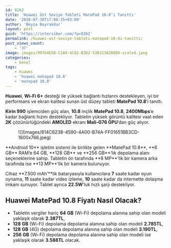 ```yaml
---
id: 9262
title: 'Huawei Üst Seviye Tableti MatePad 10.8’i Tanıttı'
date: '2020-07-30T17:08:35+03:00'
author: 'Beyza Bayrakdar'
layout: post
guid: 'https://intersiber.com/?p=9262'
permalink: /huawei-ust-seviye-tableti-matepad-10-8i-tanitti/
post_views_count:
    - '37'
image: images/99764E58-C1A9-4C82-B3D2-538313A208D9-scaled.jpeg
categories:
    - Genel
tags:
    - huawei
    - 'huawei matepad 10.8'
    - 'matepad 10.8'
---
```


**Huawei**, **Wi-Fi 6+** desteği ile yüksek bağlantı hızlarını destekleyen, iyi bir performans ve ekran kalitesi sunan üst düzey tableti **MatePad 10.8**’i tanıttı.

**Kirin 990** işlemciden güç alan, **10.8** inçlik **MatePad 10.8**, **2400Mbps**’e kadar bağlantı hızını destekliyor. Tabletin yüksek görüntü kalitesi vaat eden **2K** çözünürlüğündeki **AMOLED** ekranı **Mali-G76 GPU**’dan güç alıyor.

<figure class="wp-block-image size-large">![](images/814C6238-4590-4A00-B74A-FF01651BB3CD-1600x766.jpeg)</figure>**Android 10** işletim sistemi ile birlikte gelen **MatePad 10.8**, **6 GB** RAM’e 64 GB, **128 GB** ve **256 GB**‘lık depolama alanı seçeneklerine sahip. Tabletin ön tarafında **8 MP**’lik bir kamera arka tarafında ise **13 MP**’lik bir kamera bulunuyor.

Cihaz **7.500 mAh’**lik bataryasıyla kullanıcılara **7** saate kadar oyun oynama, **11** saate kadar video izleme, **10** saate kadar da internette dolaşma imkanı sunuyor. Tablet ayrıca **22.5W**’luk hızlı şarjı destekliyor.

## Huawei MatePad 10.8 Fiyatı Nasıl Olacak?

- Tabletin vergiler hariç **64** **GB** (Wi-Fi) depolama alanına sahip olan modeli yaklaşık olarak **2.387TL**,
- **128** **GB** (Wi-Fi) depolama depolama alanına sahip olan modeli **2.785TL**,
- **128** **GB** (4G) depolama depolama alanına sahip olan modeli **3.190TL**,
- **256** **GB** (Wi-Fi) depolama depolama alanına sahip olan modeli ise yaklaşık olarak **3.588TL** olacak.